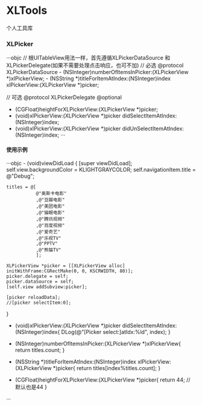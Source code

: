 # XLTools
个人工具库
<h3>XLPicker</h3>
···objc
// 根UITableView用法一样，首先遵循XLPickerDataSource 和XLPickerDelegate(如果不需要处理点击响应，也可不加)
// 必选
@protocol XLPickerDataSource <NSObject>
- (NSInteger)numberOfItemsInPicker:(XLPickerView *)xlPickerView;
- (NSString *)titleForItemAtIndex:(NSInteger)index xlPickerView:(XLPickerView *)picker;

// 可选
@protocol XLPickerDelegate <NSObject>
@optional
- (CGFloat)heightForXLPickerView:(XLPickerView *)picker;
- (void)xlPickerView:(XLPickerView *)picker didSelectItemAtIndex:(NSInteger)index;
- (void)xlPickerView:(XLPickerView *)picker didUnSelectItemAtIndex:(NSInteger)index;
···

<h4>使用示例</h4>
···objc
- (void)viewDidLoad {
    [super viewDidLoad];
    self.view.backgroundColor = KLIGHTGRAYCOLOR;
    self.navigationItem.title = @"Debug";
    
    titles = @[
               @"奥斯卡电影"
               ,@"豆瓣电影"
               ,@"美团电影"
               ,@"猫眼电影"
               ,@"腾讯视频"
               ,@"百度视频"
               ,@"爱奇艺"
               ,@"乐视TV"
               ,@"PPTV"
               ,@"熊猫TV"
               ];
    
    XLPickerView *picker = [[XLPickerView alloc] initWithFrame:CGRectMake(0, 0, KSCRWIDTH, 80)];
    picker.delegate = self;
    picker.dataSource = self;
    [self.view addSubview:picker];
    
    [picker reloadData];
    //[picker selectItem:0];
}


- (void)xlPickerView:(XLPickerView *)picker didSelectItemAtIndex:(NSInteger)index{
    DLog(@"[Picker select:]atIdx:%ld", index);
}

- (NSInteger)numberOfItemsInPicker:(XLPickerView *)xlPickerView{
    return titles.count;
}
- (NSString *)titleForItemAtIndex:(NSInteger)index xlPickerView:(XLPickerView *)picker{
    return titles[index%titles.count];
}

- (CGFloat)heightForXLPickerView:(XLPickerView *)picker{
    return 44;  // 默认也是44
}

···

